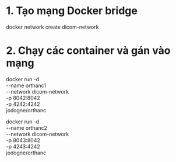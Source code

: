 # 1. Tạo mạng Docker bridge
docker network create dicom-network

# 2. Chạy các container và gán vào mạng
docker run -d \
  --name orthanc1 \
  --network dicom-network \
  -p 8042:8042 \
  -p 4242:4242 \
  jodogne/orthanc

docker run -d \
  --name orthanc2 \
  --network dicom-network \
  -p 8043:8042 \
  -p 4243:4242 \
  jodogne/orthanc
